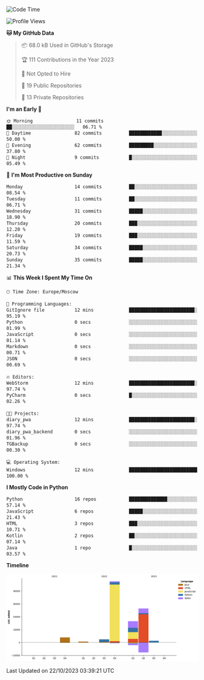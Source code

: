 <!--START_SECTION:waka-->
![Code Time](http://img.shields.io/badge/Code%20Time-132%20hrs%2033%20mins-blue)

![Profile Views](http://img.shields.io/badge/Profile%20Views-0-blue)

**🐱 My GitHub Data** 

> 📦 68.0 kB Used in GitHub's Storage 
 > 
> 🏆 111 Contributions in the Year 2023
 > 
> 🚫 Not Opted to Hire
 > 
> 📜 19 Public Repositories 
 > 
> 🔑 13 Private Repositories 
 > 
**I'm an Early 🐤** 

```text
🌞 Morning                11 commits          ██░░░░░░░░░░░░░░░░░░░░░░░   06.71 % 
🌆 Daytime                82 commits          ████████████░░░░░░░░░░░░░   50.00 % 
🌃 Evening                62 commits          █████████░░░░░░░░░░░░░░░░   37.80 % 
🌙 Night                  9 commits           █░░░░░░░░░░░░░░░░░░░░░░░░   05.49 % 
```
📅 **I'm Most Productive on Sunday** 

```text
Monday                   14 commits          ██░░░░░░░░░░░░░░░░░░░░░░░   08.54 % 
Tuesday                  11 commits          ██░░░░░░░░░░░░░░░░░░░░░░░   06.71 % 
Wednesday                31 commits          █████░░░░░░░░░░░░░░░░░░░░   18.90 % 
Thursday                 20 commits          ███░░░░░░░░░░░░░░░░░░░░░░   12.20 % 
Friday                   19 commits          ███░░░░░░░░░░░░░░░░░░░░░░   11.59 % 
Saturday                 34 commits          █████░░░░░░░░░░░░░░░░░░░░   20.73 % 
Sunday                   35 commits          █████░░░░░░░░░░░░░░░░░░░░   21.34 % 
```


📊 **This Week I Spent My Time On** 

```text
🕑︎ Time Zone: Europe/Moscow

💬 Programming Languages: 
GitIgnore file           12 mins             ████████████████████████░   95.19 % 
Python                   0 secs              ░░░░░░░░░░░░░░░░░░░░░░░░░   01.99 % 
JavaScript               0 secs              ░░░░░░░░░░░░░░░░░░░░░░░░░   01.14 % 
Markdown                 0 secs              ░░░░░░░░░░░░░░░░░░░░░░░░░   00.71 % 
JSON                     0 secs              ░░░░░░░░░░░░░░░░░░░░░░░░░   00.69 % 

🔥 Editors: 
WebStorm                 12 mins             ████████████████████████░   97.74 % 
PyCharm                  0 secs              █░░░░░░░░░░░░░░░░░░░░░░░░   02.26 % 

🐱‍💻 Projects: 
diary_pwa                12 mins             ████████████████████████░   97.74 % 
diary_pwa_backend        0 secs              ░░░░░░░░░░░░░░░░░░░░░░░░░   01.96 % 
TGBackup                 0 secs              ░░░░░░░░░░░░░░░░░░░░░░░░░   00.30 % 

💻 Operating System: 
Windows                  12 mins             █████████████████████████   100.00 % 
```

**I Mostly Code in Python** 

```text
Python                   16 repos            ██████████████░░░░░░░░░░░   57.14 % 
JavaScript               6 repos             █████░░░░░░░░░░░░░░░░░░░░   21.43 % 
HTML                     3 repos             ███░░░░░░░░░░░░░░░░░░░░░░   10.71 % 
Kotlin                   2 repos             ██░░░░░░░░░░░░░░░░░░░░░░░   07.14 % 
Java                     1 repo              █░░░░░░░░░░░░░░░░░░░░░░░░   03.57 % 
```



**Timeline**

![Lines of Code chart](https://raw.githubusercontent.com/Adlemex/Adlemex/main/assets/bar_graph.png)


 Last Updated on 22/10/2023 03:39:21 UTC
<!--END_SECTION:waka-->
